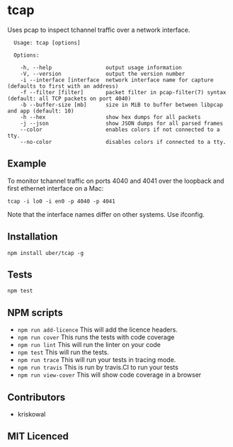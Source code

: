 # tcap

<!--
    [![build status][build-png]][build]
    [![Coverage Status][cover-png]][cover]
    [![Davis Dependency status][dep-png]][dep]
-->

<!-- [![NPM][npm-png]][npm] -->

Uses pcap to inspect tchannel traffic over a network interface.

```
  Usage: tcap [options]

  Options:

    -h, --help                 output usage information
    -V, --version              output the version number
    -i --interface [interface  network interface name for capture (defaults to first with an address)
    -f --filter [filter]       packet filter in pcap-filter(7) syntax (default: all TCP packets on port 4040)
    -b --buffer-size [mb]      size in MiB to buffer between libpcap and app (default: 10)
    -h --hex                   show hex dumps for all packets
    -j --json                  show JSON dumps for all parsed frames
    --color                    enables colors if not connected to a tty.
    --no-color                 disables colors if connected to a tty.
```

## Example

To monitor tchannel traffic on ports 4040 and 4041 over the loopback and first
ethernet interface on a Mac:

```
tcap -i lo0 -i en0 -p 4040 -p 4041
```

Note that the interface names differ on other systems. Use ifconfig.

<!--

    ## Concept and Motivation

    // TODO. Explain what your module achieves and why.

    ## API Documentation

    ### `var someValue = tcap(/*arguments*/)`

    This is a jsig notation of this interface.
    https://github.com/jsigbiz/spec

    ```ocaml
    tcap : (arg: Any) => void
    ```

    // TODO. State what the module does.

-->

## Installation

`npm install uber/tcap -g`

## Tests

`npm test`

## NPM scripts

 - `npm run add-licence` This will add the licence headers.
 - `npm run cover` This runs the tests with code coverage
 - `npm run lint` This will run the linter on your code
 - `npm test` This will run the tests.
 - `npm run trace` This will run your tests in tracing mode.
 - `npm run travis` This is run by travis.CI to run your tests
 - `npm run view-cover` This will show code coverage in a browser

## Contributors

 - kriskowal

## MIT Licenced

  [build-png]: https://secure.travis-ci.org/uber/tcap.png
  [build]: https://travis-ci.org/uber/tcap
  [cover-png]: https://coveralls.io/repos/uber/tcap/badge.png
  [cover]: https://coveralls.io/r/uber/tcap
  [dep-png]: https://david-dm.org/uber/tcap.png
  [dep]: https://david-dm.org/uber/tcap
  [test-png]: https://ci.testling.com/uber/tcap.png
  [tes]: https://ci.testling.com/uber/tcap
  [npm-png]: https://nodei.co/npm/tcap.png?stars&downloads
  [npm]: https://nodei.co/npm/tcap
